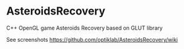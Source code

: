 AsteroidsRecovery
=================

C++ OpenGL game Asteroids Recovery based on GLUT library

See screenshots https://github.com/optiklab/AsteroidsRecovery/wiki
